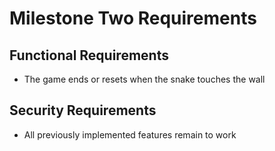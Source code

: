 # Milestone Two Requirements
## Functional Requirements
- The game ends or resets when the snake touches the wall
## Security Requirements
- All previously implemented features remain to work
